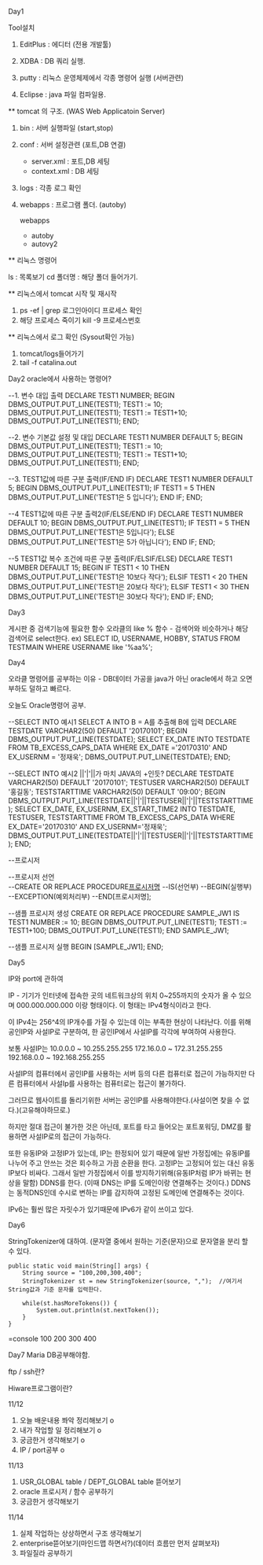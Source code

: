 Day1

Tool설치

1. EditPlus : 에디터 (전용 개발툴)

2. XDBA : DB 쿼리 실행.

3. putty : 리눅스 운영체제에서 각종 명령어 실행 (서버관련)

4. Eclipse : java 파일 컴파일용.


** tomcat 의 구조. (WAS Web Applicatoin Server) 

1. bin : 서버 실행파일 (start,stop)
2. conf : 서버 설정관련 (포트,DB 연결)
    - server.xml : 포트,DB 세팅
    - context.xml : DB 세팅
3. logs : 각종 로그 확인 
4. webapps : 프로그램 폴더. (autoby)

    webapps
     - autoby
     - autovy2


**  리눅스 명령어

ls : 목록보기
cd 폴더명 : 해당 폴더 들어가기.

** 리눅스에서 tomcat 시작 및 재시작
1. ps -ef | grep 로그인아이디 프로세스 확인
2. 해당 프로세스 죽이기 kill -9 프로세스번호

** 리눅스에서 로그 확인  (Sysout확인 가능)
1. tomcat/logs들어가기
2. tail -f catalina.out



Day2
oracle에서 사용하는 명령어?

 --1. 변수 대입 출력
 DECLARE
        TEST1 NUMBER;
 BEGIN
        DBMS_OUTPUT.PUT_LINE(TEST1);
        TEST1 := 10;
        DBMS_OUTPUT.PUT_LINE(TEST1);
        TEST1 := TEST1+10;
        DBMS_OUTPUT.PUT_LINE(TEST1);
 END;


 --2. 변수 기본값 설정 및 대입
 DECLARE
        TEST1 NUMBER DEFAULT 5;
 BEGIN
      DBMS_OUTPUT.PUT_LINE(TEST1);
      TEST1 := 10;
      DBMS_OUTPUT.PUT_LINE(TEST1);
      TEST1 := TEST1+10;
      DBMS_OUTPUT.PUT_LINE(TEST1);
 END;


 --3. TEST1값에 따른 구분 출력(IF/END IF)
 DECLARE
        TEST1 NUMBER DEFAULT 5;
 BEGIN
      DBMS_OUTPUT.PUT_LINE(TEST1);
      IF TEST1 = 5 THEN
         DBMS_OUTPUT.PUT_LINE('TEST1은 5 입니다');
      END IF;
 END;
 
 
 --4 TEST1값에 따른 구분 출력2(IF/ELSE/END IF)
 DECLARE
        TEST1 NUMBER DEFAULT 10;
 BEGIN
      DBMS_OUTPUT.PUT_LINE(TEST1);
      IF TEST1 = 5 THEN
         DBMS_OUTPUT.PUT_LINE('TEST1은 5입니다');
      ELSE
          DBMS_OUTPUT.PUT_LINE('TEST1은 5가 아닙니다');
      END IF;
 END;
 
 
 --5 TEST1값 복수 조건에 따른 구분 출력(IF/ELSIF/ELSE)
DECLARE
       TEST1 NUMBER DEFAULT 15;
BEGIN
     IF TEST1 < 10 THEN
        DBMS_OUTPUT.PUT_LINE('TEST1은 10보다 작다');
     ELSIF TEST1 < 20 THEN
        DBMS_OUTPUT.PUT_LINE('TEST1은 20보다 작다');
     ELSIF TEST1 < 30 THEN
        DBMS_OUTPUT.PUT_LINE('TEST1은 30보다 작다');
     END IF;
END;


Day3

게시판 중 검색기능에 필요한 함수
오라클의 like % 함수 - 검색어와 비슷하거나 해당 검색어로 select한다.
ex) SELECT  ID, USERNAME, HOBBY, STATUS FROM  TESTMAIN  WHERE USERNAME like '%aa%';


Day4

오라클 명령어를 공부하는 이유 -  DB데이터 가공을 java가 아닌 oracle에서 하고 오면 부하도 덜하고 빠르다.

오늘도 Oracle명령어 공부.

--SELECT INTO 예시1     SELECT A INTO B = A를 추출해 B에 입력
DECLARE
       TESTDATE VARCHAR2(50) DEFAULT '20170101';
BEGIN
     DBMS_OUTPUT.PUT_LINE(TESTDATE);
     SELECT EX_DATE INTO TESTDATE FROM TB_EXCESS_CAPS_DATA WHERE EX_DATE ='20170310' AND EX_USERNM = '정재욱';
     DBMS_OUTPUT.PUT_LINE(TESTDATE);
END;


--SELECT INTO 예시2                 ||'|'||가 마치 JAVA의 +인듯?
DECLARE
       TESTDATE VARCHAR2(50) DEFAULT '20170101';
       TESTUSER VARCHAR2(50) DEFAULT '홍길동';
       TESTSTARTTIME VARCHAR2(50) DEFAULT '09:00';
BEGIN
     DBMS_OUTPUT.PUT_LINE(TESTDATE||'|'||TESTUSER||'|'||TESTSTARTTIME);
     SELECT EX_DATE, EX_USERNM, EX_START_TIME2 INTO TESTDATE, TESTUSER, TESTSTARTTIME FROM TB_EXCESS_CAPS_DATA
     WHERE EX_DATE='20170310' AND EX_USERNM='정재욱';
     DBMS_OUTPUT.PUT_LINE(TESTDATE||'|'||TESTUSER||'|'||TESTSTARTTIME);
END;



--프로시저

--프로시저 선언  
--CREATE OR REPLACE PROCEDURE[프로시저명](정의부)
--IS(선언부)
--BEGIN(실행부)
--EXCEPTION(예외처리부)
--END[프로시저명];


--샘플 프로시저 생성
CREATE OR REPLACE PROCEDURE SAMPLE_JW1
IS
  TEST1 NUMBER := 10;
BEGIN
     DBMS_OUTPUT.PUT_LINE(TEST1);
     TEST1 := TEST1+100;
     DBMS_OUTPUT.PUT_LUNE(TEST1);
END SAMPLE_JW1;


--샘플 프로시저 실행
BEGIN [SAMPLE_JW1]; END;



Day5

IP와 port에 관하여

IP - 기기가 인터넷에 접속한 곳의 네트워크상의 위치
0~255까지의 숫자가 올 수 있으며 000.000.000.000 이랑 형태이다.
이 형태는 IPv4형식이라고 한다.

이 IPv4는 256^4의 IP개수를 가질 수 있는데 이는 부족한 현상이 나타난다.
이를 위해 공인IP와 사설IP로 구분하여, 한 공인IP에서 사설IP를 각각에 부여하여 사용한다.

보통 사설IP는 	10.0.0.0 ~ 10.255.255.255
		172.16.0.0 ~ 172.31.255.255
		192.168.0.0 ~ 192.168.255.255

사설IP의 컴퓨터에서 공인IP를 사용하는 서버 등의 다른 컴퓨터로 접근이 가능하지만
다른 컴퓨터에서 사설Ip를 사용하는 컴퓨터로는 접근이 불가하다.

그러므로 웹사이트를 돌리기위한 서버는 공인IP를 사용해야한다.(사설이면 찾을 수 없다.)(고유해야하므로.)

하지만 절대 접근이 불가한 것은 아닌데, 포트를 타고 들어오는 포트포워딩, DMZ를 활용하면 사설IP로의 접근이 가능하다.

또한 유동IP와 고정IP가 있는데,
IP는 한정되어 있기 때문에 일반 가정집에는 유동IP를 나누어 주고 안쓰는 것은 회수하고 가끔 순환을 한다.
고정IP는 고정되어 있는 대신 유동IP보다 비싸다.
그래서 일반 가정집에서 이를 방지하기위해(유동IP처럼 IP가 바뀌는 현상을 말함) DDNS를 한다.
(이때 DNS는 IP를 도메인이랑 연결해주는 것이다.)
DDNS는 동적DNS인데 수시로 변하는 IP를 감지하여 고정된 도메인에 연결해주는 것이다.

IPv6는 훨씬 많은 자릿수가 있기때문에 IPv6가 같이 쓰이고 있다.


Day6

StringTokenizer에 대하여.
(문자열 중에서 원하는 기준(문자)으로 문자열을 분리 할 수 있다.

	public static void main(String[] args) {
		String source = "100,200,300,400";
		StringTokenizer st = new StringTokenizer(source, ",");	//여기서 String값과 기준 문자를 입력한다.
		
		while(st.hasMoreTokens()) {
			System.out.println(st.nextToken());
		}
	}
=console
100
200
300
400


Day7
Maria DB공부해야함.

ftp / ssh란?

Hiware프로그램이란?







11/12
1. 오늘 배운내용 쫘악 정리해보기 o
2. 내가 작업할 일 정리해보기 o 
3. 궁금한거 생각해보기 o 
4. IP / port공부 o


11/13
1. USR_GLOBAL table / DEPT_GLOBAL table 뜯어보기
2. oracle 프로시저 / 함수 공부하기
3. 궁금한거 생각해보기

11/14
1. 실제 작업하는 상상하면서 구조 생각해보기
2. enterprise뜯어보기(마인드맵 하면서?)(데이터 흐름만 먼저 살펴보자)
3. 파일질라 공부하기



